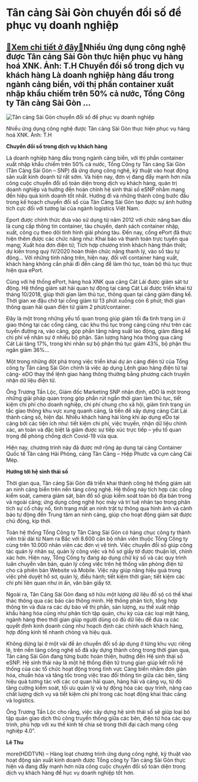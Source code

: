 Tân cảng Sài Gòn chuyển đổi số để phục vụ doanh nghiệp
======================================================

[:gift:Xem chi tiết ở đây:gift:](https://hddtvn.com/tan-cang-sai-gon-chuyen-doi-so-de-phuc-vu-doanh-nghiep/)Nhiều ứng dụng công nghệ được Tân cảng Sài Gòn thực hiện phục vụ hàng hoá XNK. Ảnh: T.H Chuyển đổi số trong dịch vụ khách hàng Là doanh nghiệp hàng đầu trong ngành cảng biển, với thị phần container xuất nhập khẩu chiếm trên 50% cả nước, Tổng Công ty Tân cảng Sài Gòn …
----------------------------------------------------------------------------------------------------------------------------------------------------------------------------------------------------------------------------------------------------------------------------





![Tân cảng Sài Gòn chuyển đổi số để phục vụ doanh nghiệp](https://hddtvn.com/wp-content/uploads/2021/01/2601_IMG-3073.jpg "Tân cảng Sài Gòn chuyển đổi số để phục vụ doanh nghiệp")


Nhiều ứng dụng công nghệ được Tân cảng Sài Gòn thực hiện phục vụ hàng hoá XNK. Ảnh: T.H



**Chuyển đổi số trong dịch vụ khách hàng**


Là doanh nghiệp hàng đầu trong ngành cảng biển, với thị phần container xuất nhập khẩu chiếm trên 50% cả nước, Tổng Công ty Tân cảng Sài Gòn (Tân Cảng Sài Gòn – SNP) đã ứng dụng công nghệ, kỹ thuật vào hoạt động sản xuất kinh doanh từ rất sớm. Và hiện nay, đơn vị đang đẩy mạnh hơn nữa công cuộc chuyển đổi số toàn diện trong dịch vụ khách hàng, quản trị doanh nghiệp và hướng đến hoàn chỉnh hệ sinh thái số eSNP nhằm mang đến hiệu quả kinh doanh tốt nhất. Hướng đi và những thành công bước đầu trong kế hoạch chuyển đổi số của Tân Cảng Sài Gòn tạo được sự ảnh hưởng tích cực đối với tương lai của ngành logistics Việt Nam.


Eport được chính thức đưa vào sử dụng từ năm 2012 với chức năng ban đầu là cung cấp thông tin container, tàu chuyến, danh sách container nhập, xuất, công cụ theo dõi tình hình giải phóng tàu. Đến nay, cổng ePort đã thực hiện thêm được các chức năng như: Khai báo và thanh toán trực tuyến qua mạng; Xuất hóa đơn điện tử; Tích hợp chương trình khách hàng thân thiết; dự kiến trong quý IV/2020 hoàn thiện chức năng thanh lý, vào sổ tàu tự động… Với những tính năng trên, hiện nay, đối với container hàng xuất, khách hàng không cần phải đi đến cảng để làm thủ tục, toàn bộ thủ tục thực hiện qua ePort.


Cùng với hệ thống ePort, hàng hoá XNK qua cảng Cát Lái được giám sát tư động. Hệ thống giám sát hải quan tự động tại cảng Cát Lái được triển khai từ tháng 10/2018, giúp thời gian làm thủ tục, thông quan tại cảng giảm đáng kể. Thời gian xe đậu chờ tại cổng giảm từ 13 phút xuống còn 6 phút; thời gian thông quan hải quan điện tử giảm 2 phút/container.


Đây là một trong những yếu tố quan trọng giúp giảm tối đa tình trạng ùn ứ giao thông tại các cổng cảng, các khu thủ tục trong cảng cũng như trên các tuyến đường ra, vào cảng, góp phần tăng năng suất lao động, giảm đáng kể chi phí về nhân sự ở nhiều bộ phận. Sản lượng hàng hóa thông qua cảng Cát Lái tăng 17%, trong khi nhân sự bộ phận thủ tục giảm 43%, bộ phận thu ngân giảm 36%…


Một trong những đột phá trong việc triển khai dự án cảng điện tử của Tổng công ty Tân cảng Sài Gòn chính là việc áp dụng Lệnh giao hàng điện tử tại cảng- eDO thay thế lệnh giao hàng thông thường bằng phương cách truyền nhận dữ liệu điện tử.


Ông Trương Tấn Lộc, Giám đốc Marketing SNP nhận định, eDO là một trong những giải pháp quan trọng góp phần rút ngắn thời gian làm thủ tục, tiết kiệm chi phí cho doanh nghiệp, chi phí chung cho xã hội, giảm tình trạng ùn tắc giao thông khu vực xung quanh cảng, là tiền đề xây dựng cảng Cát Lái thành cảng số, hiện đại. Nhiều khách hàng hài lòng khi áp dụng eDo tại cảng bởi các tiện ích như: tiết kiệm chi phí, việc truyền, nhận dữ liệu chính xác, an toàn và đặc biệt là giảm được sự tiếp xúc trực tiếp – yếu tố quan trọng để phòng chống dịch Covid-19 vừa qua.


Hiện nay, chương trình này đã được mở rộng áp dụng tại cảng Container Quốc tế Tân cảng Hải Phòng, cảng Tân Cảng – Hiệp Phước và cụm cảng Cái Mép.


**Hướng tới hệ sinh thái số**


Thời gian qua, Tân cảng Sài Gòn đã triển khai thành công hệ thống giám sát an ninh cảng biển trên nền tảng công nghệ. Hệ thống này tích hợp các cổng kiểm soát, camera giám sát, bản đồ số giúp kiểm soát toàn bộ địa bàn trong và ngoài cảng; ứng dụng công nghệ học máy và trí tuệ nhân tạo trong phân tích sự cố cháy nổ, tình trạng mất an ninh trật tự thông qua hình ảnh và cảnh báo tự động đến Trung tâm an ninh cảng, giúp cho hoạt động giám sát được chủ động, kịp thời.


Toàn hệ thống Tổng Công ty Tân Cảng Sài Gòn có hàng chục công ty thành viên trải dài từ Nam ra Bắc với 8.600 cán bộ nhân viên thuộc Tổng Công ty cùng trên 10.000 nhân viên các đơn vị vệ tinh. Việc chuyển đổi số giúp công tác quản lý nhân sự, quản lý công việc và hồ sơ giấy tờ được thuận lợi, chính xác hơn. Hiện nay, Tổng Công ty đang áp dụng chữ ký số và các quy trình luân chuyển văn bản, quản lý công việc trên hệ thống văn phòng điện tử cho cả phiên bản Website và Mobile. Việc này giúp nâng hiệu quả trong việc phê duyệt hồ sơ, quản lý, điều hành; tiết kiệm thời gian; tiết kiệm các chi phí liên quan như in ấn, văn bản giấy tờ.


Ngoài ra, Tân Cảng Sài Gòn đang sở hữu một lượng dữ liệu đồ sộ có thể khai thác thông qua các báo cáo thông minh. Hệ thống phân tích, tổng hợp thông tin và đưa ra các dự báo về thị phần, sản lượng, xu thế xuất nhập khẩu hàng hóa cũng như phân tích tập quán, chu kỳ của các loại mặt hàng, ngành hàng theo thời gian giúp người dùng có đủ dữ liệu để đưa ra các quyết định kinh doanh cũng như hoạch định các chính sách khách hàng, hợp đồng kinh tế nhanh chóng và hiệu quả.


Không dừng lại ở một vài đề án chuyển đổi số áp dụng ở từng khu vực riêng lẻ, trên nền tảng công nghệ số đã xây dựng thành công trong thời gian qua, Tân cảng Sài Gòn đang từng bước hoàn thiện, hướng đến Hệ sinh thái số eSNP. Hệ sinh thái này là một hệ thống điện tử trung gian giúp kết nối hệ thống của các tổ chức hoạt động trong lĩnh vực Cảng biển nhằm đơn giản hóa, chuẩn hóa và tăng tốc trong việc trao đổi thông tin giữa các bên, tăng hiệu quả tương tác với các cơ quan hải quan, hàng hải và cảng vụ, từ đó tăng cường kiểm soát, tối ưu quản lý và tự động hóa các quy trình, nâng cao chất lượng dịch vụ và tiết kiệm chi phí trong các hoạt động khai thác cảng và logistics.


Ông Trương Tấn Lộc cho rằng, việc xây dựng hệ sinh thái số sẽ giúp loại bỏ tập quán giao dịch thủ công truyền thống giữa các bên, điện tử hóa các quy trình, phù hợp với xu thế kinh tế chia sẻ trong thời đại cách mạng công nghiệp 4.0”.




**Lê Thu**



more(HDDTVN) – Hàng loạt chương trình ứng dụng công nghệ, kỹ thuật vào hoạt động sản xuất kinh doanh được Tổng công ty Tân cảng Sài Gòn thực hiện và đang đẩy mạnh hơn nữa công cuộc chuyển đổi số toàn diện trong dịch vụ khách hàng để hục vụ doanh nghiệp tốt hơn.

